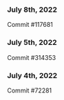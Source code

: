 ### July 8th, 2022

Commit #117681

### July 5th, 2022

Commit #314353


### July 4th, 2022

Commit #72281
